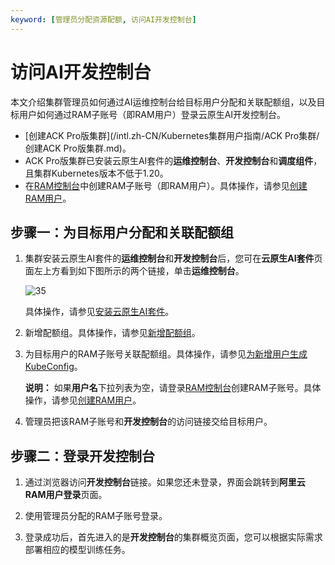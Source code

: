 ```yaml
---
keyword: [管理员分配资源配额, 访问AI开发控制台]
---
```


# 访问AI开发控制台

本文介绍集群管理员如何通过AI运维控制台给目标用户分配和关联配额组，以及目标用户如何通过RAM子账号（即RAM用户）登录云原生AI开发控制台。

-   [创建ACK Pro版集群](/intl.zh-CN/Kubernetes集群用户指南/ACK Pro集群/创建ACK Pro版集群.md)。
-   ACK Pro版集群已安装云原生AI套件的**运维控制台**、**开发控制台**和**调度组件**，且集群Kubernetes版本不低于1.20。
-   在[RAM控制台](https://ram.console.aliyun.com/)中创建RAM子账号（即RAM用户）。具体操作，请参见[创建RAM用户](/intl.zh-CN/用户管理/基本操作/创建RAM用户.md)。

## 步骤一：为目标用户分配和关联配额组

1.  集群安装云原生AI套件的**运维控制台**和**开发控制台**后，您可在**云原生AI套件**页面左上方看到如下图所示的两个链接，单击**运维控制台**。

    ![35](https://static-aliyun-doc.oss-accelerate.aliyuncs.com/assets/img/zh-CN/1717012261/p276642.png)

    具体操作，请参见[安装云原生AI套件](/intl.zh-CN/云原生AI用户指南/环境准备/安装云原生AI套件.md)。

2.  新增配额组。具体操作，请参见[新增配额组](/intl.zh-CN/云原生AI用户指南/AI运维控制台/管理弹性配额组.md)。

3.  为目标用户的RAM子账号关联配额组。具体操作，请参见[为新增用户生成KubeConfig](/intl.zh-CN/云原生AI用户指南/AI运维控制台/管理用户.md)。

    **说明：** 如果**用户名**下拉列表为空，请登录[RAM控制台](https://ram.console.aliyun.com/)创建RAM子账号。具体操作，请参见[创建RAM用户](/intl.zh-CN/用户管理/基本操作/创建RAM用户.md)。

4.  管理员把该RAM子账号和**开发控制台**的访问链接交给目标用户。


## 步骤二：登录开发控制台

1.  通过浏览器访问**开发控制台**链接。如果您还未登录，界面会跳转到**阿里云RAM用户登录**页面。

2.  使用管理员分配的RAM子账号登录。

3.  登录成功后，首先进入的是**开发控制台**的集群概览页面，您可以根据实际需求部署相应的模型训练任务。


